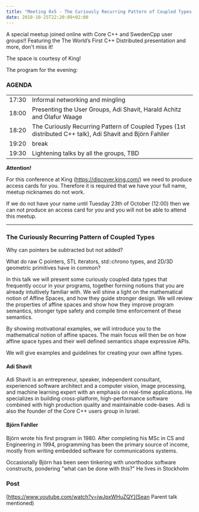```yaml
---
title: "Meeting 0x5 - The Curiously Recurring Pattern of Coupled Types - Distributed C++ Meetup"
date: 2018-10-25T22:20:09+02:00
---
```


A special meetup joined online with Core C++ and SwedenCpp user groups!! Featuring the The World’s First C++ Distributed presentation and more, don't miss it!

The space is courtesy of King!

The program for the evening:

### AGENDA

|               |              |
|---------------|--------------|
| 17:30  | Informal networking and mingling |
| 18:00  | Presenting the User Groups, Adi Shavit, Harald Achitz and Ólafur Waage |
| 18:20  | The Curiously Recurring Pattern of Coupled Types (1st distributed C++ talk), Adi Shavit and Björn Fahller   |
| 19:20  | break          |
| 19:30  | Lightening talks by all the groups, TBD          |

**Attention!**

For this conference at King (https://discover.king.com/) we need to
produce access cards for you. Therefore it is required that we have
your full name, meetup nicknames do not work.

If we do not have your name until Tuesday 23th of October (12:00) then
we can not produce an access card for you and you will not be able to
attend this meetup.

---

### The Curiously Recurring Pattern of Coupled Types
Why can pointers be subtracted but not added?

What do raw C pointers, STL iterators, std::chrono types, and 2D/3D geometric
primitives have in common?

In this talk we will present some curiously coupled data types that frequently
occur in your programs, together forming notions that you are already
intuitively familiar with. We will shine a light on the mathematical notion of
Affine Spaces, and how they guide stronger design. We will review the
properties of affine spaces and show how they improve program semantics,
stronger type safety and compile time enforcement of these semantics.

By showing motivational examples, we will introduce you to the mathematical
notion of affine spaces. The main focus will then be on how affine space types
and their well defined semantics shape expressive APIs.

We will give examples and guidelines for creating your own affine types.

#### Adi Shavit
Adi Shavit is an entrepreneur, speaker, independent consultant, experienced
software architect and a computer vision, image processing, and machine
learning expert with an emphasis on real-time applications. He specializes in
building cross-platform, high-performance software combined with high
production quality and maintainable code-bases. Adi is also the founder of the
Core C++ users group in Israel.

#### Björn Fahller
Björn wrote his first program in 1980. After completing his MSc in CS and
Engineering in 1994, programming has been the primary source of income, mostly
from writing embedded software for communications systems.

Occasionally Björn has been seen tinkering with unorthodox software
constructs, pondering "what can be done with this?" He lives in Stockholm

### Post

[https://www.youtube.com/watch?v=iwJpxWHuZQY](Sean Parent talk mentioned)